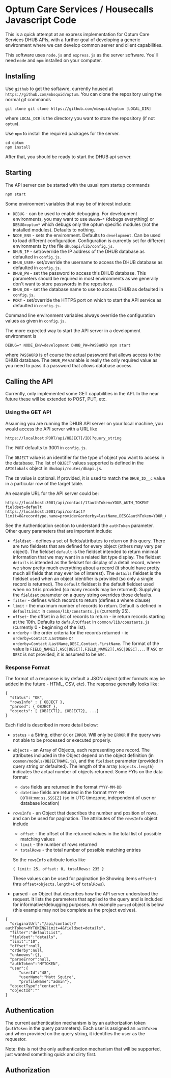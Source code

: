# Optum Care Services / Housecalls Javascript Code

This is a quick attempt at an express implementation for Optum Care Services DHUB APIs,
with a further goal of developing a generic environment where we can develop common
server and client capabilities.

This software uses `node.js` and `express.js` as the server software.   You'll need `node` and `npm`
installed on your computer.

## Installing

Use `github` to get the softawre, currently housed at `https://github.com/mbsquid/optum`.   You can clone the repository
using the normal git commands
```
git clone git clone https://github.com/mbsquid/optum [LOCAL_DIR]
```
where `LOCAL_DIR` is the directory you want to store the repository (if not `optum`).


Use `npm` to install the required packages for the server.
```
cd optum
npm install
```

After that, you should be ready to start the DHUB api server.

## Starting

The API server can be started with the usual npm startup commands
```
npm start
```
Some environment variables that may be of interest include:
- `DEBUG` - can be used to enable debugging.  For development environments, you may want to use `DEBUG=*` (debugs everything) or `DEBUG=optum*` which debugs only the optum specific modules (not the installed modules). Defaults to nothing.
- `NODE_ENV` - sets the environment.  Defaults to `development`.  Can be used to load different configuration.  Configuration is currently set for different environments by the file `dhubapi/lib/config.js`.
- `DHUB_IP` - set/override the IP address of the DHUB database as defaulted in `config.js`.  
- `DHUB_USER`- set/override the username to access the DHUB database as defaulted in `config.js`.
- `DHUB_PW` - set the password to access this DHUB database.  This parameters should be required in most environments as we generally don't want to store passwords in the repository.
- `DHUB_DB` - set the database name to use to access DHUB as defaulted in `config.js`.
- `PORT` - set/override the HTTPS port on which to start the API service as defaulted in `config.js`.  

Command line environment variables always override the configuration values as given in `config.js`.  

The more expected way to start the API server in a development environment is
```
DEBUG=* NODE_ENV=development DHUB_PW=PASSWORD npm start
```
where `PASSWORD` is of course the actual password that allows access to the DHUB database.  The `DHUB_PW` variable is really the only required value as you need to pass it a password that allows database access.  



## Calling the API

Currently, only implemented some GET capabilities in the API.  In the near future these will be extended to POST, PUT, etc.


### Using the GET API
Assuming you are running the DHUB API server on your local machine, you would access the API server with a URL like
```
https://localhost:PORT/api/OBJECT[/ID]?query_string
```

The `PORT` defaults to 3001 in `config.js`.   

The `OBJECT` value is an identifier for the type of object you want to access in the database.  The list of `OBJECT` values supported is defined in the `APIGlobals` object in  `dhubapi/routes/dbapi.js`.  

The `ID` value is optional.   If provided, it is used to match the `DHUB_ID__c` value in a particular row of the target table.   

An example URL for the API server could be:
```
https://localhost:3001/api/contact/1?authToken=YOUR_AUTH_TOKEN?fieldset=default
https://localhost:3001/api/contact?limit=8&recordtype.name=provider&orderby=lastName,DESC&authToken=YOUR_AUTH_TOKEN
```

See the Authentication section to understand the `authToken` parameter.  Other query parameters that are important include:
- `fieldset` - defines a set of fields/attributes to return on this query.  There are two fieldsets that are defined for every object (others may vary per object).  The fieldset `default` is the fieldset intended to return minimal information that we may want in a related list type display.  The fieldset `details` is intended as the fieldset for display of a detail record, where we show pretty much everything about a record (it should have pretty much all fields that may ever be of interest).  The `details` fieldset is the fieldset used when an object identifier is provided (so only a single record is returned).  The `default` fieldset is the default fieldset used when no `Id` is provided (so many records may be returned).  Supplying the `fieldset` parameter on a query string overrides those defaults.
- `filter` - defines which records to return (defines a where clause)
- `limit` - the maximum number of records to return.  Default is defined in `defaultLimit` in `common/lib/constants.js` (currently 25).  
- `offset`- the offset in a list of records to return - ie return records starting at the 10th.  Defaults to  `defaultOffset` in `common/lib/constants.js` (currently 0 - beginning of the list).
- `orderby` - the order criteria for the records returned - ie `orderby=Contact.LastName` or `orderby=Contact.LastName,DESC,Contact.FirstName`.  The format of the value is `FIELD_NAME1[,ASC|DESC][,FIELD_NAME2][,ASC|DESC]...`.  If `ASC` or `DESC` is not provided, it is assumed to be `ASC`.  


### Response Format
The format of a response is by default a JSON object (other formats may be added in the future - HTML, CSV, etc).   The response generally looks like:
```
{
  "status": "OK",
  "rowsInfo" : { OBJECT },
  "parsed": { OBJECT },
  "objects": [ {OBJECT1}, {OBJECT2}, ...]
}
```

Each field is described in more detail below:
- `status` - a String, either `OK` or `ERROR`.  Will only be `ERROR` if the query was not able to be processed or executed properly.
- `objects` - an Array of Objects, each representing one record. The attributes included in the Object depend on the object definition (in `common/models/OBJECTNAME.js`), and the `fieldset` parameter (provided in query string or defaulted). The length of the array (`objects.length`) indicates the actual number of objects returned.  Some FYIs on the data format:
  * `date` fields are returned in the format `YYYY-MM-DD`
  * `datetime` fields are returned in the format `YYYY-MM-DDTHH:mm:ss.SSS[Z]` (so in UTC timezone, independent of user or database location)
- `rowsInfo` - an Object that describes the number and position of rows, and can be used for pagination.  The attributes of the `rowsInfo` object include
  * `offset` - the offset of the returned values in the total list of possible matching values
  * `limit` - the number of rows returned
  * `totalRows` - the total number of possible matching entries

  So the `rowsInfo` attribute looks like
  ```
  { limit: 25, offset: 0, totalRows: 235 }
  ```
  These values can be used for pagination (ie Showing items `offset+1` thru `offset+objects.length+1` of `totalRows`).  
- parsed - an Object that describes how the API server understood the request.  It lists the parameters that applied to the query and is included for informative/debugging purposes.  An example `parsed` object is below (this example may not be complete as the project evolves).
```
{
  "originalUrl":"/api/contact/?authToken=MYTOKEN&limit=4&fieldset=details",
  "filter":"defaultList",
  "fieldset":"details",
  "limit":"10",
  "offset":null,
  "orderby":null,
  "unknowns":{},
  "parseError":null,
  "authToken":"MYTOKEN",
  "user":{
      "userId":"48",
      "userName":"Matt Squire",
      "profileName":"admin"},
  "objectType":"contact",
  "objectId":""
}
```


## Authentication

The current authentication mechanism is by an authorization token (`authToken` in the query parameters).   Each user is assigned an `authToken` and when provided on the query string, it identifies the user as the requestor.  

Note: this is not the only authentication mechanism that will be supported, just wanted something quick and dirty first.   


## Authorization
